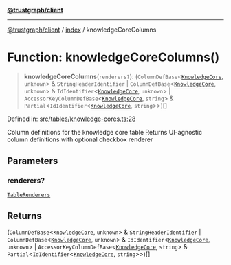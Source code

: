[**@trustgraph/client**](../../README.md)

***

[@trustgraph/client](../../README.md) / [index](../README.md) / knowledgeCoreColumns

# Function: knowledgeCoreColumns()

> **knowledgeCoreColumns**(`renderers?`): (`ColumnDefBase`\<[`KnowledgeCore`](../type-aliases/KnowledgeCore.md), `unknown`\> & `StringHeaderIdentifier` \| `ColumnDefBase`\<[`KnowledgeCore`](../type-aliases/KnowledgeCore.md), `unknown`\> & `IdIdentifier`\<[`KnowledgeCore`](../type-aliases/KnowledgeCore.md), `unknown`\> \| `AccessorKeyColumnDefBase`\<[`KnowledgeCore`](../type-aliases/KnowledgeCore.md), `string`\> & `Partial`\<`IdIdentifier`\<[`KnowledgeCore`](../type-aliases/KnowledgeCore.md), `string`\>\>)[]

Defined in: [src/tables/knowledge-cores.ts:28](https://github.com/trustgraph-ai/trustgraph-ts-client/blob/edcc8c01cf9c2f58c76719d5d2aa7058546360d9/src/tables/knowledge-cores.ts#L28)

Column definitions for the knowledge core table
Returns UI-agnostic column definitions with optional checkbox renderer

## Parameters

### renderers?

[`TableRenderers`](../../types/interfaces/TableRenderers.md)

## Returns

(`ColumnDefBase`\<[`KnowledgeCore`](../type-aliases/KnowledgeCore.md), `unknown`\> & `StringHeaderIdentifier` \| `ColumnDefBase`\<[`KnowledgeCore`](../type-aliases/KnowledgeCore.md), `unknown`\> & `IdIdentifier`\<[`KnowledgeCore`](../type-aliases/KnowledgeCore.md), `unknown`\> \| `AccessorKeyColumnDefBase`\<[`KnowledgeCore`](../type-aliases/KnowledgeCore.md), `string`\> & `Partial`\<`IdIdentifier`\<[`KnowledgeCore`](../type-aliases/KnowledgeCore.md), `string`\>\>)[]
